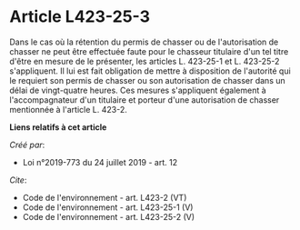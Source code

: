 # Article L423-25-3

Dans le cas où la rétention du permis de chasser ou de l'autorisation de chasser ne peut être effectuée faute pour le
chasseur titulaire d'un tel titre d'être en mesure de le présenter, les articles L. 423-25-1 et L. 423-25-2 s'appliquent. Il
lui est fait obligation de mettre à disposition de l'autorité qui le requiert son permis de chasser ou son autorisation de
chasser dans un délai de vingt-quatre heures. Ces mesures s'appliquent également à l'accompagnateur d'un titulaire et porteur
d'une autorisation de chasser mentionnée à l'article L. 423-2.

**Liens relatifs à cet article**

_Créé par_:

  - Loi n°2019-773 du 24 juillet 2019 - art. 12

_Cite_:

  - Code de l'environnement - art. L423-2 (VT)
  - Code de l'environnement - art. L423-25-1 (V)
  - Code de l'environnement - art. L423-25-2 (V)
